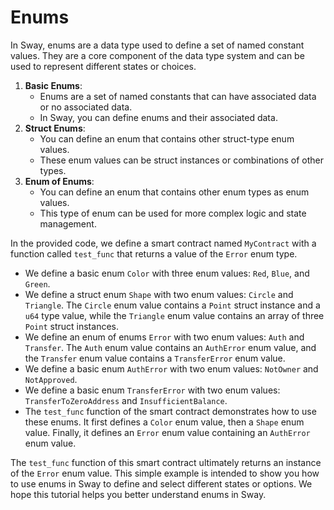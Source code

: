 # Enums

In Sway, enums are a data type used to define a set of named constant values. They are a core component of the data type system and can be used to represent different states or choices.

1. **Basic Enums**:
   - Enums are a set of named constants that can have associated data or no associated data.
   - In Sway, you can define enums and their associated data.
2. **Struct Enums**:
   - You can define an enum that contains other struct-type enum values.
   - These enum values can be struct instances or combinations of other types.
3. **Enum of Enums**:
   - You can define an enum that contains other enum types as enum values.
   - This type of enum can be used for more complex logic and state management.

In the provided code, we define a smart contract named `MyContract` with a function called `test_func` that returns a value of the `Error` enum type.
- We define a basic enum `Color` with three enum values: `Red`, `Blue`, and `Green`.
- We define a struct enum `Shape` with two enum values: `Circle` and `Triangle`. The `Circle` enum value contains a `Point` struct instance and a `u64` type value, while the `Triangle` enum value contains an array of three `Point` struct instances.
- We define an enum of enums `Error` with two enum values: `Auth` and `Transfer`. The `Auth` enum value contains an `AuthError` enum value, and the `Transfer` enum value contains a `TransferError` enum value.
- We define a basic enum `AuthError` with two enum values: `NotOwner` and `NotApproved`.
- We define a basic enum `TransferError` with two enum values: `TransferToZeroAddress` and `InsufficientBalance`.
- The `test_func` function of the smart contract demonstrates how to use these enums. It first defines a `Color` enum value, then a `Shape` enum value. Finally, it defines an `Error` enum value containing an `AuthError` enum value.

The `test_func` function of this smart contract ultimately returns an instance of the `Error` enum value. This simple example is intended to show you how to use enums in Sway to define and select different states or options. We hope this tutorial helps you better understand enums in Sway.
